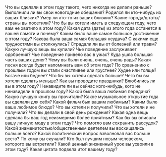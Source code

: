 Что вы сделали в этом году такого, чего никогда не делали раньше?
Выполнили ли вы свои новогодние обещания?
Родился ли кто-нибудь из ваших близких?
Умер ли кто-то из ваших близких?
Какие города/штаты/страны вы посетили?
Что бы вы хотели иметь в следующем году, чего вам не хватило в этом году?
Какая дата (даты) из этого года останется в вашей памяти и почему?
Каким было ваше самое большое достижение в этом году?
Какова была ваша самая большая неудача?
С какими еще трудностями вы столкнулись?
Страдали ли вы от болезней или травм?
Какую лучшую вещь вы купили?
Чье поведение заслуживает одобрения?
Чье поведение привело вас в ужас?
Куда ушла большая часть ваших денег?
Чему вы были очень, очень, очень рады?
Какая песня всегда будет напоминать вам об этом годе?
По сравнению с прошлым годом вы стали счастливее или грустнее? Худее или толще? Богаче или беднее?
Что бы вы хотели сделать больше?
Чего бы вы хотели сделать меньше?
Как вы проводите праздники?
Влюбились ли вы в этом году?
Ненавидите ли вы сейчас кого-нибудь, кого не ненавидели в прошлом году?
Какой была ваша любимая передача?
Какую лучшую книгу вы прочитали?
Какое музыкальное открытие года вы сделали для себя?
Какой фильм был вашим любимым?
Каким было ваше любимое блюдо?
Что вы хотели и получили?
Что вы хотели и не получили?
Что вы делали в свой день рождения?
Какая одна вещь сделала бы ваш год неизмеримо более приятным?
Как бы вы описали вашу личную моду в этом году?
Что помогло вам сохранить рассудок?
Какой знаменитостью/общественным деятелем вы восхищались больше всего?
Какой политический вопрос взволновал вас больше всего?
По кому вы скучали?
Кто был лучшим новым человеком, которого вы встретили?
Какой ценный жизненный урок вы усвоили в этом году?
Какая цитата подвела итог вашему году?
